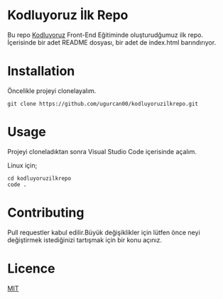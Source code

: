 # Kodluyoruz İlk Repo


Bu repo [Kodluyoruz](https://www.kodluyoruz.org/) Front-End Eğitiminde oluşturudğumuz ilk repo. İçerisinde 
bir adet README dosyası, bir adet de index.html barındırıyor. 

# Installation

Öncelikle projeyi clonelayalım. 

```
git clone https://github.com/ugurcan00/kodluyoruzilkrepo.git
```

# Usage 

Projeyi cloneladıktan sonra Visual Studio Code içerisinde açalım.

Linux için;

```
cd kodluyoruzilkrepo
code . 
```

# Contributing 

Pull requestler kabul edilir.Büyük değişiklikler için lütfen önce neyi değiştirmek istediğinizi tartışmak için bir konu açınız. 

# Licence

[MIT](https://choosealicense.com/licenses/mit/)
